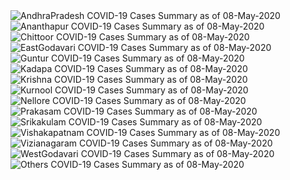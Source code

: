 
<img src="https://deepuhub.github.io/COVID-19/GraphsGenerated/08-May-2020/AndhraPradesh_08-May-2020.jpg" alt="AndhraPradesh COVID-19 Cases Summary as of 08-May-2020">
 <br>										  
<img src="https://deepuhub.github.io/COVID-19/GraphsGenerated/08-May-2020/Ananthapur_08-May-2020.jpg" alt="Ananthapur COVID-19 Cases Summary as of 08-May-2020">
 <br>										  
<img src="https://deepuhub.github.io/COVID-19/GraphsGenerated/08-May-2020/Chittoor_08-May-2020.jpg" alt="Chittoor COVID-19 Cases Summary as of 08-May-2020">
 <br>										  
<img src="https://deepuhub.github.io/COVID-19/GraphsGenerated/08-May-2020/EastGodavari_08-May-2020.jpg" alt="EastGodavari COVID-19 Cases Summary as of 08-May-2020">
 <br>										  
<img src="https://deepuhub.github.io/COVID-19/GraphsGenerated/08-May-2020/Guntur_08-May-2020.jpg" alt="Guntur COVID-19 Cases Summary as of 08-May-2020">
 <br>										  
<img src="https://deepuhub.github.io/COVID-19/GraphsGenerated/08-May-2020/Kadapa_08-May-2020.jpg" alt="Kadapa COVID-19 Cases Summary as of 08-May-2020">
 <br>										  
<img src="https://deepuhub.github.io/COVID-19/GraphsGenerated/08-May-2020/Krishna_08-May-2020.jpg" alt="Krishna COVID-19 Cases Summary as of 08-May-2020">
 <br>										  
<img src="https://deepuhub.github.io/COVID-19/GraphsGenerated/08-May-2020/Kurnool_08-May-2020.jpg" alt="Kurnool COVID-19 Cases Summary as of 08-May-2020">
 <br>										  
<img src="https://deepuhub.github.io/COVID-19/GraphsGenerated/08-May-2020/Nellore_08-May-2020.jpg" alt="Nellore COVID-19 Cases Summary as of 08-May-2020">
 <br>										  
<img src="https://deepuhub.github.io/COVID-19/GraphsGenerated/08-May-2020/Prakasam_08-May-2020.jpg" alt="Prakasam COVID-19 Cases Summary as of 08-May-2020">
 <br>										  
<img src="https://deepuhub.github.io/COVID-19/GraphsGenerated/08-May-2020/Srikakulam_08-May-2020.jpg" alt="Srikakulam COVID-19 Cases Summary as of 08-May-2020">
 <br>										  
<img src="https://deepuhub.github.io/COVID-19/GraphsGenerated/08-May-2020/Vishakapatnam_08-May-2020.jpg" alt="Vishakapatnam COVID-19 Cases Summary as of 08-May-2020">
 <br>										  
<img src="https://deepuhub.github.io/COVID-19/GraphsGenerated/08-May-2020/Vizianagaram_08-May-2020.jpg" alt="Vizianagaram COVID-19 Cases Summary as of 08-May-2020">
 <br>										  
<img src="https://deepuhub.github.io/COVID-19/GraphsGenerated/08-May-2020/WestGodavari_08-May-2020.jpg" alt="WestGodavari COVID-19 Cases Summary as of 08-May-2020">
 <br>
 <img src="https://deepuhub.github.io/COVID-19/GraphsGenerated/08-May-2020/Others_08-May-2020.jpg" alt="Others COVID-19 Cases Summary as of 08-May-2020">
 <br>

